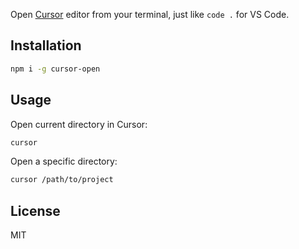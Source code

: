 Open [Cursor](https://cursor.com/home) editor from your terminal, just like `code .` for VS Code.

## Installation

```bash
npm i -g cursor-open
```

## Usage

Open current directory in Cursor:
```bash
cursor
```

Open a specific directory:
```bash
cursor /path/to/project
```

## License

MIT
